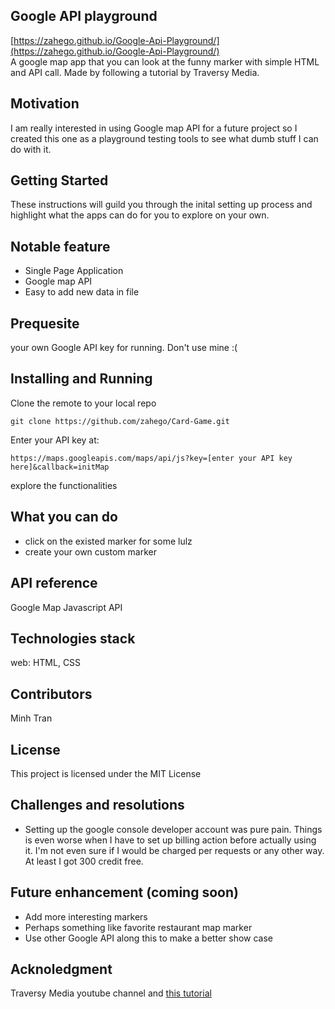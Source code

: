 
## Google API playground
[https://zahego.github.io/Google-Api-Playground/](https://zahego.github.io/Google-Api-Playground/)  
A google map app that you can look at the funny marker with simple HTML and API call. Made by following a tutorial by Traversy Media.

## Motivation
I am really interested in using Google map API for a future project so I created this one as a playground testing tools to see what dumb stuff I can do with it.

## Getting Started
These instructions will guild you through the inital setting up process and 
highlight what the apps can do for you to explore on your own.  


## Notable feature
- Single Page Application 
- Google map API
- Easy to add new data in file


## Prequesite
your own Google API key for running. Don't use mine :(



## Installing and Running
Clone the remote to your local repo
```
git clone https://github.com/zahego/Card-Game.git
```
Enter your API key at:
```
https://maps.googleapis.com/maps/api/js?key=[enter your API key here]&callback=initMap
```
explore the functionalities  


## What you can do
- click on the existed marker for some lulz
- create your own custom marker

## API reference
Google Map Javascript API

## Technologies stack
web: HTML, CSS


## Contributors
Minh Tran 


## License
This project is licensed under the MIT License

## Challenges and resolutions
- Setting up the google console developer account was pure pain. Things is even worse when I have to set up billing action before actually using it. I'm not even sure if I would be charged per requests or any other way. At least I got 300 credit free.

## Future enhancement (coming soon)
- Add more interesting markers
- Perhaps something like favorite restaurant map marker
- Use other Google API along this to make a better show case

## Acknoledgment
Traversy Media youtube channel and [this tutorial](https://www.youtube.com/watch?v=Zxf1mnP5zcw&list=PLillGF-RfqbbnEGy3ROiLWk7JMCuSyQtX&index=19)
